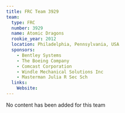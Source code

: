 ```yaml
---
title: FRC Team 3929
team:
  type: FRC
  number: 3929
  name: Atomic Dragons
  rookie_year: 2012
  location: Philadelphia, Pennsylvania, USA
  sponsors:
    - Bentley Systems
    - The Boeing Company
    - Comcast Corporation
    - Windle Mechanical Solutions Inc
    - Masterman Julia R Sec Sch
  links:
    Website: 
---
```

No content has been added for this team